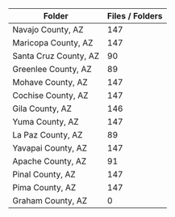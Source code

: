 | Folder                |   Files / Folders |
|-----------------------|-------------------|
| Navajo County, AZ     |               147 |
| Maricopa County, AZ   |               147 |
| Santa Cruz County, AZ |                90 |
| Greenlee County, AZ   |                89 |
| Mohave County, AZ     |               147 |
| Cochise County, AZ    |               147 |
| Gila County, AZ       |               146 |
| Yuma County, AZ       |               147 |
| La Paz County, AZ     |                89 |
| Yavapai County, AZ    |               147 |
| Apache County, AZ     |                91 |
| Pinal County, AZ      |               147 |
| Pima County, AZ       |               147 |
| Graham County, AZ     |                 0 |